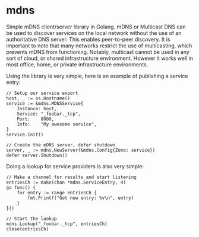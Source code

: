 mdns
====

Simple mDNS client/server library in Golang. mDNS or Multicast DNS can be
used to discover services on the local network without the use of an authoritative
DNS server. This enables peer-to-peer discovery. It is important to note that many
networks restrict the use of multicasting, which prevents mDNS from functioning.
Notably, multicast cannot be used in any sort of cloud, or shared infrastructure
environment. However it works well in most office, home, or private infrastructure
environments.

Using the library is very simple, here is an example of publishing a service entry:

    // Setup our service export
    host, _ := os.Hostname()
    service := &mdns.MDNSService{
	    Instance: host,
	    Service: "_foobar._tcp",
	    Port:    8000,
	    Info:    "My awesome service",
    }
    service.Init()

    // Create the mDNS server, defer shutdown
    server, _ := mdns.NewServer(&mdns.Config{Zone: service})
    defer server.Shutdown()


Doing a lookup for service providers is also very simple:

    // Make a channel for results and start listening
    entriesCh := make(chan *mdns.ServiceEntry, 4)
    go func() {
        for entry := range entriesCh {
            fmt.Printf("Got new entry: %v\n", entry)
        }
    }()

    // Start the lookup
    mdns.Lookup("_foobar._tcp", entriesCh)
    close(entriesCh)

